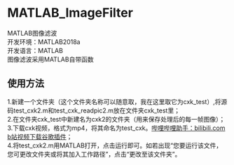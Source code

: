 ﻿# MATLAB_ImageFilter


MATLAB图像滤波 <br>
开发环境：MATLAB2018a  <br>
开发语言：MATLAB  <br>
图像滤波采用MATLAB自带函数  <br>

## 使用方法
1.新建一个文件夹（这个文件夹名称可以随意取，我在这里取它为cxk_test）,将源码test_cxk2.m和test_cxk_readpic2.m放在文件夹cxk_test里；  <br>
2.在文件夹cxk_test中新建名为cxk2的文件夹（用来保存处理后的每一帧图像）；  <br>
3.下载cxk视频，格式为mp4，将其命名为test_cxk。<a href="https://bilibili-helper.github.io/" target="_blank">哔哩哔哩助手：bilibili.com b站视频下载谷歌插件</a>；  <br>
4.将test_cxk2.m用MATLAB打开，点击运行即可。如若出现“您要运行该文件，您可更改文件夹或将其加入工作路径”，点击“更改至该文件夹”。  <br>

